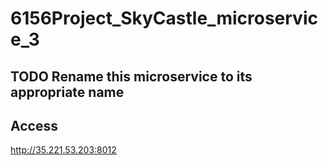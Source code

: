# 6156Project_SkyCastle_microservice_3

## TODO Rename this microservice to its appropriate name

## Access
http://35.221.53.203:8012
